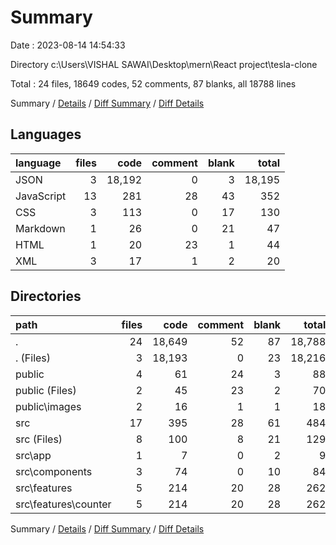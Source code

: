 # Summary

Date : 2023-08-14 14:54:33

Directory c:\\Users\\VISHAL SAWAI\\Desktop\\mern\\React project\\tesla-clone

Total : 24 files,  18649 codes, 52 comments, 87 blanks, all 18788 lines

Summary / [Details](details.md) / [Diff Summary](diff.md) / [Diff Details](diff-details.md)

## Languages
| language | files | code | comment | blank | total |
| :--- | ---: | ---: | ---: | ---: | ---: |
| JSON | 3 | 18,192 | 0 | 3 | 18,195 |
| JavaScript | 13 | 281 | 28 | 43 | 352 |
| CSS | 3 | 113 | 0 | 17 | 130 |
| Markdown | 1 | 26 | 0 | 21 | 47 |
| HTML | 1 | 20 | 23 | 1 | 44 |
| XML | 3 | 17 | 1 | 2 | 20 |

## Directories
| path | files | code | comment | blank | total |
| :--- | ---: | ---: | ---: | ---: | ---: |
| . | 24 | 18,649 | 52 | 87 | 18,788 |
| . (Files) | 3 | 18,193 | 0 | 23 | 18,216 |
| public | 4 | 61 | 24 | 3 | 88 |
| public (Files) | 2 | 45 | 23 | 2 | 70 |
| public\\images | 2 | 16 | 1 | 1 | 18 |
| src | 17 | 395 | 28 | 61 | 484 |
| src (Files) | 8 | 100 | 8 | 21 | 129 |
| src\\app | 1 | 7 | 0 | 2 | 9 |
| src\\components | 3 | 74 | 0 | 10 | 84 |
| src\\features | 5 | 214 | 20 | 28 | 262 |
| src\\features\\counter | 5 | 214 | 20 | 28 | 262 |

Summary / [Details](details.md) / [Diff Summary](diff.md) / [Diff Details](diff-details.md)